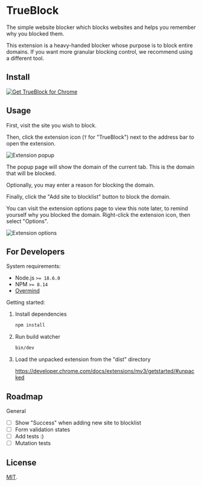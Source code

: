 # TrueBlock

The simple website blocker which blocks websites and helps you remember why you blocked them.

This extension is a heavy-handed blocker whose purpose is to block entire domains. If you want more granular blocking control, we recommend using a different tool.

## Install

<a href="https://chrome.google.com/webstore/detail/trueblock/adcbggkgllkljeliabhgmmkmpebhdbno"><img src="https://user-images.githubusercontent.com/3905798/152878025-69a67c54-755c-4581-bc73-a99a70dd267d.png" alt="Get TrueBlock for Chrome"></a>

## Usage

First, visit the site you wish to block.

Then, click the extension icon (`T` for "TrueBlock") next to the address bar to open the extension.

![Extension popup](https://user-images.githubusercontent.com/3905798/179385077-deb83f57-6294-43af-bbc1-d285afcbe502.png)

The popup page will show the domain of the current tab. This is the domain that will be blocked.

Optionally, you may enter a reason for blocking the domain. 

Finally, click the "Add site to blocklist" button to block the domain.

You can visit the extension options page to view this note later, to remind yourself why you blocked the domain. Right-click the extension icon, then select "Options".

![Extension options](https://user-images.githubusercontent.com/3905798/181120139-872647f6-262d-49bd-9de4-968376111f10.png)

## For Developers

System requirements:

 - Node.js `>= 18.6.0`
 - NPM `>= 8.14`
 - [Overmind](https://github.com/DarthSim/overmind)

Getting started:

1. Install dependencies
    ```bash
    npm install
    ```

2. Run build watcher

    ```bash
    bin/dev
    ```

3. Load the unpacked extension from the "dist" directory

    https://developer.chrome.com/docs/extensions/mv3/getstarted/#unpacked

## Roadmap

General

 - [ ] Show "Success" when adding new site to blocklist
 - [ ] Form validation states
 - [ ] Add tests :)
 - [ ] Mutation tests

## License

[MIT](./LICENSE).
